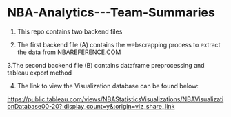 # NBA-Analytics---Team-Summaries
1. This repo contains two backend files

2. The first backend file (A) contains the webscrapping process to extract the data from NBAREFERENCE.COM

 3.The second backend file (B) contains dataframe preprocessing and tableau export method 

4. The link to view the Visualization database can be found below:

https://public.tableau.com/views/NBAStatisticsVisualizations/NBAVisualizationDatabase00-20?:display_count=y&:origin=viz_share_link

